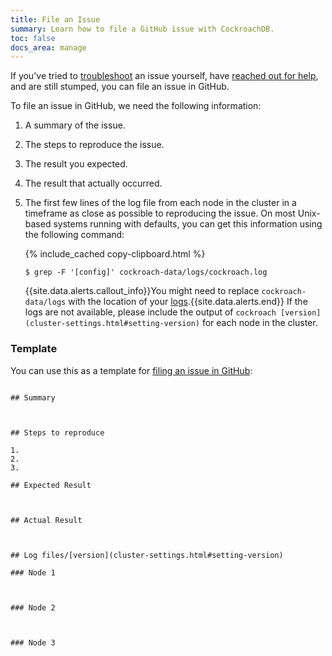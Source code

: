 ```yaml
---
title: File an Issue
summary: Learn how to file a GitHub issue with CockroachDB.
toc: false
docs_area: manage
---
```


If you've tried to [troubleshoot](troubleshooting-overview.html) an issue yourself, have [reached out for help](support-resources.html), and are still stumped, you can file an issue in GitHub.

To file an issue in GitHub, we need the following information:

1. A summary of the issue.

2. The steps to reproduce the issue.

3. The result you expected.

4. The result that actually occurred.

5. The first few lines of the log file from each node in the cluster in a timeframe as close as possible to reproducing the issue. On most Unix-based systems running with defaults, you can get this information using the following command:

    {% include_cached copy-clipboard.html %}
    ~~~ shell
    $ grep -F '[config]' cockroach-data/logs/cockroach.log
    ~~~
    {{site.data.alerts.callout_info}}You might need to replace <code>cockroach-data/logs</code> with the location of your <a href="logging-overview.html">logs</a>.{{site.data.alerts.end}}
    If the logs are not available, please include the output of `cockroach [version](cluster-settings.html#setting-version)` for each node in the cluster.

### Template

You can use this as a template for [filing an issue in GitHub](https://github.com/cockroachdb/cockroach/issues/new):

~~~

## Summary



## Steps to reproduce

1.
2.
3.

## Expected Result



## Actual Result



## Log files/[version](cluster-settings.html#setting-version)

### Node 1



### Node 2



### Node 3



~~~
